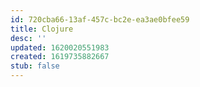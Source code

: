 ```yaml
---
id: 720cba66-13af-457c-bc2e-ea3ae0bfee59
title: Clojure
desc: ''
updated: 1620020551983
created: 1619735882667
stub: false
---
```


